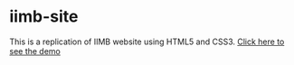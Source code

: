 # iimb-site

This is a replication of IIMB website using HTML5 and CSS3.
[Click here to see the demo](http://aswathy950.github.io/iimb-site/)

